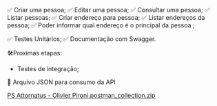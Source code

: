 ✅ Criar uma pessoa;
✅ Editar uma pessoa;
✅ Consultar uma pessoa;
✅ Listar pessoas;
✅ Criar endereço para pessoa;
✅ Listar endereços da pessoa;
✅ Poder informar qual endereço é o principal da pessoa ;


✅ Testes Unitários;
✅ Documentação com Swagger.



🛠️Proxímas etapas:
 - Testes de integração;
 

 📁 Arquivo JSON para consumo da API

[PS Attornatus - Olivier Pironi.postman_collection.zip](https://github.com/olivierpironi/psattoolivier/files/10519647/PS.Attornatus.-.Olivier.Pironi.postman_collection.zip)
